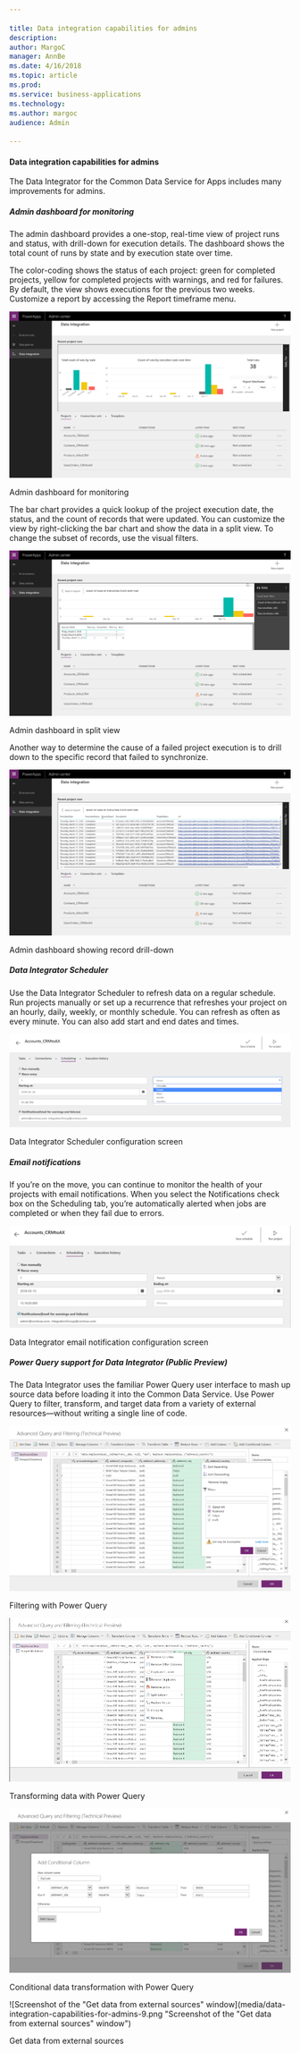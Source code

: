 ```yaml
---

title: Data integration capabilities for admins
description: 
author: MargoC
manager: AnnBe
ms.date: 4/16/2018
ms.topic: article
ms.prod: 
ms.service: business-applications
ms.technology: 
ms.author: margoc
audience: Admin

---
```

#### Data integration capabilities for admins

The Data Integrator for the Common Data Service for Apps includes many
improvements for admins.

##### Admin dashboard for monitoring

The admin dashboard provides a one-stop, real-time view of project runs and
status, with drill-down for execution details. The dashboard shows the total
count of runs by state and by execution state over time.

The color-coding shows the status of each project: green for completed projects,
yellow for completed projects with warnings, and red for failures. By default,
the view shows executions for the previous two weeks. Customize a report by
accessing the Report timeframe menu.

![Screenshot of the administration dashboard for monitoring](media/data-integration-capabilities-for-admins-1.png "Screenshot of the administration dashboard for monitoring")
<!-- picture -->


Admin dashboard for monitoring

The bar chart provides a quick lookup of the project execution date, the status,
and the count of records that were updated. You can customize the view by
right-clicking the bar chart and show the data in a split view. To change the
subset of records, use the visual filters.

![Screenshot of the admin dashboard in split view](media/data-integration-capabilities-for-admins-2.png "Screenshot of the admin dashboard in split view")
<!-- picture -->


Admin dashboard in split view

Another way to determine the cause of a failed project execution is to drill
down to the specific record that failed to synchronize.

![Screenshot of the admin dashboard showing records drill-down](media/data-integration-capabilities-for-admins-3.png "Screenshot of the admin dashboard showing records drill-down")
<!-- picture -->


Admin dashboard showing record drill-down

##### Data Integrator Scheduler 

Use the Data Integrator Scheduler to refresh data on a regular schedule. Run
projects manually or set up a recurrence that refreshes your project on an
hourly, daily, weekly, or monthly schedule. You can refresh as often as every
minute. You can also add start and end dates and times.

![Screenshot of the data integrator configuration screen](media/data-integration-capabilities-for-admins-4.png "Screenshot of the data integrator configuration screen")

Data Integrator Scheduler configuration screen

##### Email notifications

If you’re on the move, you can continue to monitor the health of your projects
with email notifications. When you select the Notifications check box on the
Scheduling tab, you’re automatically alerted when jobs are completed or when
they fail due to errors.

![Screenshot of the data integrator email notification configuration screen](media/data-integration-capabilities-for-admins-5.png "Screenshot of the data integrator email notification configuration screen")
<!-- picture -->


Data Integrator email notification configuration screen

##### Power Query support for Data Integrator (Public Preview)

The Data Integrator uses the familiar Power Query user interface to mash up
source data before loading it into the Common Data Service. Use Power Query to
filter, transform, and target data from a variety of external resources—without
writing a single line of code.

![Screenshot of the filtering with Power Query](media/data-integration-capabilities-for-admins-6.png "Screenshot of the filtering with Power Query")
<!-- picture -->


Filtering with Power Query

![Screenshot of data transformation in Power Query](media/data-integration-capabilities-for-admins-7.png "Screenshot of data transformation in Power Query")
<!-- picture -->


Transforming data with Power Query

![Screenshot of the conditional data transformation with Power Query](media/data-integration-capabilities-for-admins-8.png "Screenshot of the conditional data transformation with Power Query")
<!-- picture -->


Conditional data transformation with Power Query

![Screenshot of the "Get data from external sources" window](media/data-integration-capabilities-for-admins-9.png "Screenshot of the "Get data from external sources" window")
<!-- picture -->


Get data from external sources

